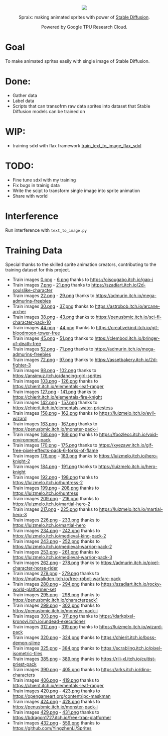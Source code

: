 <div align="center">
  
![](https://raw.githubusercontent.com/PawKanarek/spraix/main/logo_spraix.jpeg) 

Spraix: making animated sprites with power of [Stable Diffusion](https://stability.ai/stable-diffusion).

Powered by Google TPU Research Cloud. 
</div>

# Goal 
To make animated sprites easily with single image of Stable Diffusion.

# Done:
- Gather data
- Label data
- Scripts that can transofrm raw data sprites into dataset that Stable Diffusion models can be trained on

# WIP: 
- training sdxl with flax framework [train_text_to_image_flax_sdxl](https://github.com/PawKanarek/spraix/blob/main/train_text_to_image_flax_sdxl.py)

# TODO: 
- Fine tune sdxl with my training
- Fix bugs in trainig data
- Write the scipt to transform single image into sprite animation
- Share with world

# Interference

Run interference with `text_to_image.py`

# Training Data
Special thanks to the skilled sprite animation creators, contributing to the training dataset for this project.

- Train images [0.png](train_data_1024/images/0.png) - [6.png](train_data_1024/images/6.png) thanks to https://oisougabo.itch.io/gap-i 
- Train images [7.png](train_data_1024/images/7.png) - [21.png](train_data_1024/images/21.png) thanks to https://szadiart.itch.io/2d-soulslike-character 
- Train images [22.png](train_data_1024/images/22.png) - [29.png](train_data_1024/images/29.png) thanks to https://admurin.itch.io/mega-admurins-freebies 
- Train images [30.png](train_data_1024/images/30.png) - [37.png](train_data_1024/images/37.png) thanks to https://astrobob.itch.io/arcane-archer 
- Train images [38.png](train_data_1024/images/38.png) - [43.png](train_data_1024/images/43.png) thanks to https://penusbmic.itch.io/sci-fi-character-pack-10 
- Train images [44.png](train_data_1024/images/44.png) - [44.png](train_data_1024/images/44.png) thanks to https://creativekind.itch.io/gif-bloodmoon-tower-free 
- Train images [45.png](train_data_1024/images/45.png) - [51.png](train_data_1024/images/51.png) thanks to https://clembod.itch.io/bringer-of-death-free 
- Train images [52.png](train_data_1024/images/52.png) - [71.png](train_data_1024/images/71.png) thanks to https://admurin.itch.io/mega-admurins-freebies 
- Train images [72.png](train_data_1024/images/72.png) - [97.png](train_data_1024/images/97.png) thanks to https://assetbakery.itch.io/2d-fighter-3 
- Train images [98.png](train_data_1024/images/98.png) - [102.png](train_data_1024/images/102.png) thanks to https://ansimuz.itch.io/dancing-girl-sprites 
- Train images [103.png](train_data_1024/images/103.png) - [126.png](train_data_1024/images/126.png) thanks to https://chierit.itch.io/elementals-leaf-ranger 
- Train images [127.png](train_data_1024/images/127.png) - [141.png](train_data_1024/images/141.png) thanks to https://chierit.itch.io/elementals-fire-knight 
- Train images [142.png](train_data_1024/images/142.png) - [157.png](train_data_1024/images/157.png) thanks to https://chierit.itch.io/elementals-water-priestess 
- Train images [158.png](train_data_1024/images/158.png) - [162.png](train_data_1024/images/162.png) thanks to https://luizmelo.itch.io/evil-wizard 
- Train images [163.png](train_data_1024/images/163.png) - [167.png](train_data_1024/images/167.png) thanks to https://penusbmic.itch.io/monster-pack-i 
- Train images [168.png](train_data_1024/images/168.png) - [169.png](train_data_1024/images/169.png) thanks to https://foozlecc.itch.io/void-environment-pack 
- Train images [170.png](train_data_1024/images/170.png) - [175.png](train_data_1024/images/175.png) thanks to https://xyezawr.itch.io/gif-free-pixel-effects-pack-6-forks-of-flame 
- Train images [176.png](train_data_1024/images/176.png) - [183.png](train_data_1024/images/183.png) thanks to https://luizmelo.itch.io/hero-knight-2 
- Train images [184.png](train_data_1024/images/184.png) - [191.png](train_data_1024/images/191.png) thanks to https://luizmelo.itch.io/hero-knight 
- Train images [192.png](train_data_1024/images/192.png) - [198.png](train_data_1024/images/198.png) thanks to https://luizmelo.itch.io/huntress-2 
- Train images [199.png](train_data_1024/images/199.png) - [208.png](train_data_1024/images/208.png) thanks to https://luizmelo.itch.io/huntress 
- Train images [209.png](train_data_1024/images/209.png) - [216.png](train_data_1024/images/216.png) thanks to https://luizmelo.itch.io/martial-hero-2 
- Train images [217.png](train_data_1024/images/217.png) - [225.png](train_data_1024/images/225.png) thanks to https://luizmelo.itch.io/martial-hero-3 
- Train images [226.png](train_data_1024/images/226.png) - [233.png](train_data_1024/images/233.png) thanks to https://luizmelo.itch.io/martial-hero 
- Train images [234.png](train_data_1024/images/234.png) - [242.png](train_data_1024/images/242.png) thanks to https://luizmelo.itch.io/medieval-king-pack-2 
- Train images [243.png](train_data_1024/images/243.png) - [252.png](train_data_1024/images/252.png) thanks to https://luizmelo.itch.io/medieval-warrior-pack-2 
- Train images [253.png](train_data_1024/images/253.png) - [261.png](train_data_1024/images/261.png) thanks to https://luizmelo.itch.io/medieval-warrior-pack-3 
- Train images [262.png](train_data_1024/images/262.png) - [278.png](train_data_1024/images/278.png) thanks to https://admurin.itch.io/pixel-character-horse-rider 
- Train images [279.png](train_data_1024/images/279.png) - [279.png](train_data_1024/images/279.png) thanks to https://mattwalkden.itch.io/free-robot-warfare-pack 
- Train images [280.png](train_data_1024/images/280.png) - [294.png](train_data_1024/images/294.png) thanks to https://szadiart.itch.io/rocky-world-platformer-set 
- Train images [295.png](train_data_1024/images/295.png) - [298.png](train_data_1024/images/298.png) thanks to https://penusbmic.itch.io/characterpack1 
- Train images [299.png](train_data_1024/images/299.png) - [302.png](train_data_1024/images/302.png) thanks to https://penusbmic.itch.io/monster-pack-i 
- Train images [303.png](train_data_1024/images/303.png) - [311.png](train_data_1024/images/311.png) thanks to https://darkpixel-kronovi.itch.io/undead-executioner 
- Train images [312.png](train_data_1024/images/312.png) - [319.png](train_data_1024/images/319.png) thanks to https://luizmelo.itch.io/wizard-pack 
- Train images [320.png](train_data_1024/images/320.png) - [324.png](train_data_1024/images/324.png) thanks to https://chierit.itch.io/boss-demon-slime 
- Train images [325.png](train_data_1024/images/325.png) - [384.png](train_data_1024/images/384.png) thanks to https://scrabling.itch.io/pixel-isometric-tiles 
- Train images [385.png](train_data_1024/images/385.png) - [389.png](train_data_1024/images/389.png) thanks to https://rili-xl.itch.io/cultist-priest-pack 
- Train images [390.png](train_data_1024/images/390.png) - [405.png](train_data_1024/images/405.png) thanks to https://arks.itch.io/dino-characters 
- Train images [406.png](train_data_1024/images/406.png) - [419.png](train_data_1024/images/419.png) thanks to https://chierit.itch.io/elementals-leaf-ranger 
- Train images [420.png](train_data_1024/images/420.png) - [423.png](train_data_1024/images/423.png) thanks to https://opengameart.org/content/lpc-maskman 
- Train images [424.png](train_data_1024/images/424.png) - [428.png](train_data_1024/images/428.png) thanks to https://penusbmic.itch.io/monster-pack-i 
- Train images [429.png](train_data_1024/images/429.png) - [431.png](train_data_1024/images/431.png) thanks to https://bdragon1727.itch.io/free-trap-platformer 
- Train images [432.png](train_data_1024/images/432.png) - [559.png](train_data_1024/images/559.png) thanks to https://github.com/YingzhenLi/Sprites 

